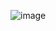 ![image](https://user-images.githubusercontent.com/77222540/229187618-45e38813-4688-43f0-ac6d-b64e937c79ec.png)
